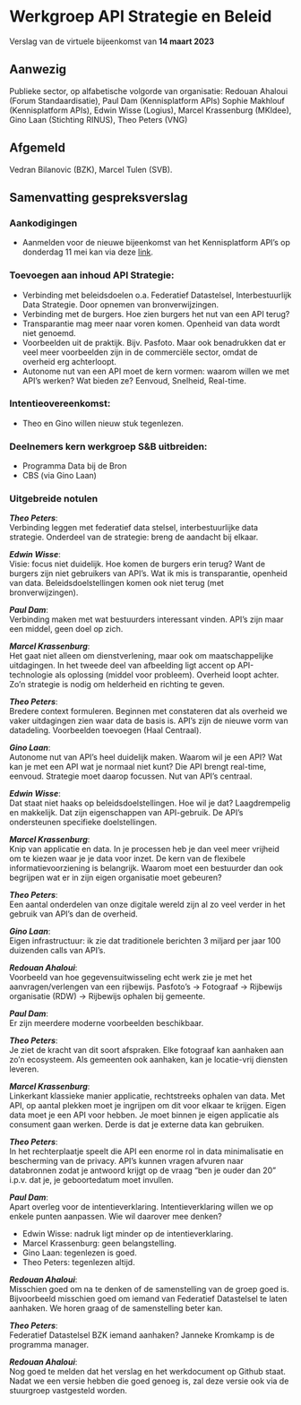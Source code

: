 # Werkgroep API Strategie en Beleid
Verslag van de virtuele bijeenkomst van **14 maart 2023**

## Aanwezig

Publieke sector, op alfabetische volgorde van organisatie: Redouan Ahaloui (Forum Standaardisatie), Paul Dam (Kennisplatform APIs) Sophie Makhlouf (Kennisplatform APIs),  Edwin Wisse (Logius), Marcel Krassenburg (MKIdee), Gino Laan (Stichting RINUS), Theo Peters (VNG) 

## Afgemeld
 Vedran Bilanovic (BZK), Marcel Tulen (SVB).

## Samenvatting gespreksverslag

### Aankodigingen
-	Aanmelden voor de nieuwe bijeenkomst van het Kennisplatform API’s op donderdag 11 mei kan via deze [link](https://fd10.formdesk.com/geonovum/API2023).

### Toevoegen aan inhoud API Strategie:

-	Verbinding met beleidsdoelen o.a. Federatief Datastelsel, Interbestuurlijk Data Strategie. Door opnemen van bronverwijzingen. 
-	Verbinding met de burgers. Hoe zien burgers het nut van een API terug?
-	Transparantie mag meer naar voren komen. Openheid van data wordt niet genoemd. 
-	Voorbeelden uit de praktijk. Bijv. Pasfoto. Maar ook benadrukken dat er veel meer voorbeelden zijn in de commerciële sector, omdat de overheid erg achterloopt. 
-	Autonome nut van een API moet de kern vormen: waarom willen we met API’s werken? Wat bieden ze? Eenvoud, Snelheid, Real-time. 

### Intentieovereenkomst:

-	Theo en Gino willen nieuw stuk tegenlezen. 

### Deelnemers kern werkgroep S&B uitbreiden:

-	Programma Data bij de Bron
-	CBS (via Gino Laan)

### Uitgebreide notulen

***Theo Peters***:<br>
Verbinding leggen met federatief data stelsel, interbestuurlijke data strategie. Onderdeel van de strategie: breng de aandacht bij elkaar. 

***Edwin Wisse***:<br> 
Visie: focus niet duidelijk. Hoe komen de burgers erin terug? Want de burgers zijn niet gebruikers van API’s. Wat ik mis is transparantie, openheid van data. Beleidsdoelstellingen komen ook niet terug (met bronverwijzingen). 

***Paul Dam***:<br>
Verbinding maken met wat bestuurders interessant vinden. API’s zijn maar een middel, geen doel op zich. 

***Marcel Krassenburg***:<br>
Het gaat niet alleen om dienstverlening, maar ook om maatschappelijke uitdagingen. In het tweede deel van afbeelding ligt accent op API-technologie als oplossing (middel voor probleem). Overheid loopt achter. Zo’n strategie is nodig om helderheid en richting te geven. 

***Theo Peters***:<br>
Bredere context formuleren. Beginnen met constateren dat als overheid we vaker uitdagingen zien waar data de basis is. API’s zijn de nieuwe vorm van datadeling. Voorbeelden toevoegen (Haal Centraal). 

***Gino Laan***:<br>
Autonome nut van API’s heel duidelijk maken. Waarom wil je een API? Wat kan je met een API wat je normaal niet kunt? Die API brengt real-time, eenvoud. Strategie moet daarop focussen. Nut van API’s centraal.

***Edwin Wisse***:<br>
Dat staat niet haaks op beleidsdoelstellingen. Hoe wil je dat? Laagdrempelig en makkelijk. Dat zijn eigenschappen van API-gebruik. De API’s ondersteunen specifieke doelstellingen. 

***Marcel Krassenburg***:<br>
Knip van applicatie en data. In je processen heb je dan veel meer vrijheid om te kiezen waar je je data voor inzet. De kern van de flexibele informatievoorziening is belangrijk. Waarom moet een bestuurder dan ook begrijpen wat er in zijn eigen organisatie moet gebeuren?

***Theo Peters***:<br>
Een aantal onderdelen van onze digitale wereld zijn al zo veel verder in het gebruik van API’s dan de overheid. 

***Gino Laan***:<br>
Eigen infrastructuur: ik zie dat traditionele berichten 3 miljard per jaar 100 duizenden calls van API’s. 

***Redouan Ahaloui***:<br>
Voorbeeld van hoe gegevensuitwisseling echt werk zie je met het aanvragen/verlengen van een rijbewijs.
Pasfoto’s -> Fotograaf -> Rijbewijs organisatie (RDW) -> Rijbewijs ophalen bij gemeente. 
                    
***Paul Dam***:<br>
Er zijn meerdere moderne voorbeelden beschikbaar.

***Theo Peters***:<br>
Je ziet de kracht van dit soort afspraken. Elke fotograaf kan aanhaken aan zo’n ecosysteem. Als gemeenten ook aanhaken, kan je locatie-vrij diensten leveren. 

***Marcel Krassenburg***:<br>
Linkerkant klassieke manier applicatie, rechtstreeks ophalen van data. Met API, op aantal plekken moet je ingrijpen om dit voor elkaar te krijgen. Eigen data moet je een API voor hebben. Je moet binnen je eigen applicatie als consument gaan werken. Derde is dat je externe data kan gebruiken. 

***Theo Peters***:<br>
In het rechterplaatje speelt die API een enorme rol in data minimalisatie en bescherming van de privacy. API’s kunnen vragen afvuren naar databronnen zodat je antwoord krijgt op de vraag “ben je ouder dan 20” i.p.v. dat je, je geboortedatum moet invullen. 

***Paul Dam***:<br>
Apart overleg voor de intentieverklaring. Intentieverklaring willen we op enkele punten aanpassen. Wie wil daarover mee denken?

-	Edwin Wisse: nadruk ligt minder op de intentieverklaring. 
-	Marcel Krassenburg: geen belangstelling.
-	Gino Laan: tegenlezen is goed.
-	Theo Peters: tegenlezen altijd.

***Redouan Ahaloui***:<br>
Misschien goed om na te denken of de samenstelling van de groep goed is. Bijvoorbeeld misschien goed om iemand van Federatief Datastelsel te laten aanhaken. We horen graag of de samenstelling beter kan.

***Theo Peters***:<br>
Federatief Datastelsel BZK iemand aanhaken? Janneke Kromkamp is de programma manager. 

***Redouan Ahaloui***:<br>
Nog goed te melden dat het verslag en het werkdocument op Github staat. Nadat we een versie hebben die goed genoeg is, zal deze versie ook via de stuurgroep vastgesteld worden. 
